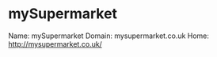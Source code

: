 
# mySupermarket

Name: mySupermarket
Domain: mysupermarket.co.uk
Home: http://mysupermarket.co.uk/
